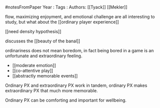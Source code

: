 #notesFromPaper
Year   :
Tags   :
Authors: [[Tyack]] [[Mekler]]

flow, maximizing enjoyment, and emotional challenge are all interesting to study, but what about the [[ordinary player experience]]

[[need density hypothesis]]

discusses the [[beauty of the banal]]

ordinariness does not mean boredom, in fact being bored in a game is an unfortunate and extraordinary feeling.

 - [[moderate emotion]]
 - [[co-attentive play]]
 - [[abstractly memorable events]]

Ordinary PX and extraordinary PX work in tandem, ordinary PX makes extraordinary PX that much more memorable.

Ordinary PX can be comforting and important for wellbeing.
